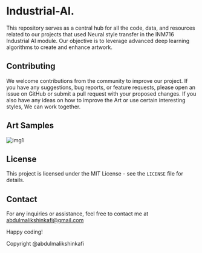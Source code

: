# Industrial-AI.
This repository serves as a central hub for all the code, data, and resources related to our projects that used Neural style transfer in the INM716 Industrial AI module. Our objective is to leverage advanced deep learning algorithms to create and enhance artwork.

## Contributing
We welcome contributions from the community to improve our project. If you have any suggestions, bug reports, or feature requests, please open an issue on GitHub or submit a pull request with your proposed changes. If you also have any ideas on how to improve the Art or use certain interesting styles, We can work together.

## Art Samples
![img1](https://github.com/user-attachments/assets/58156087-1c94-4e00-b664-da32c51996f9)

## License
This project is licensed under the MIT License - see the `LICENSE` file for details.

## Contact
For any inquiries or assistance, feel free to contact me at abdulmalikshinkafi@gmail.com

Happy coding!

Copyright @abdulmalikshinkafi
